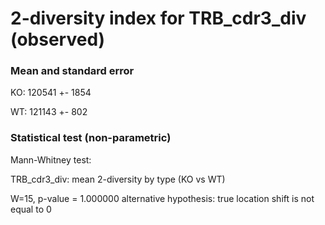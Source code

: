 


# 2-diversity index for TRB_cdr3_div (observed)

### Mean and standard error

KO: 120541 +- 1854

WT: 121143 +- 802

### Statistical test (non-parametric)

Mann-Whitney test:

 TRB_cdr3_div: mean 2-diversity by type (KO vs WT)

W=15, p-value = 1.000000
alternative hypothesis: true location shift is not equal to 0


